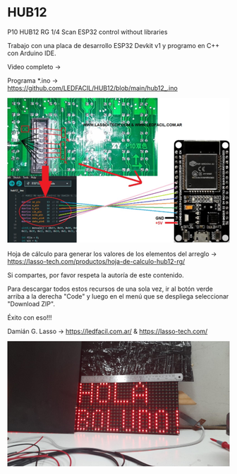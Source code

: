 # HUB12
P10 HUB12 RG 1/4 Scan ESP32 control without libraries

Trabajo con una placa de desarrollo ESP32 Devkit v1 y programo en C++ con Arduino IDE.

Video completo ->

Programa *.ino -> https://github.com/LEDFACIL/HUB12/blob/main/hub12_.ino

![INFO](https://github.com/LEDFACIL/HUB12/blob/main/info.jpg)

Hoja de cálculo para generar los valores de los elementos del arreglo -> https://lasso-tech.com/productos/hoja-de-calculo-hub12-rg/

Si compartes, por favor respeta la autoría de este contenido.

Para descargar todos estos recursos de una sola vez, ir al botón verde arriba a la derecha "Code" y luego en el menú que se despliega seleccionar "Download ZIP".

Éxito con eso!!!

Damián G. Lasso -> https://ledfacil.com.ar/ & https://lasso-tech.com/

![INFO](https://github.com/LEDFACIL/HUB12/blob/main/6c04174f-1d15-4aa2-9361-67b451febb8f.jpg)
